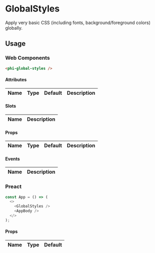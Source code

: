 # GlobalStyles

Apply very basic CSS (including fonts, background/foreground colors) globally.

## Usage
### Web Components

```html
<phi-global-styles />
```

#### Attributes

| Name | Type | Default | Description |
|------|------|---------|-------------|

#### Slots

| Name | Description |
|------|-------------|

#### Props

| Name | Type | Default | Description |
|------|------|---------|-------------|

#### Events

| Name | Description |
|------|-------------|

### Preact

```js
const App = () => (
  <>
    <GlobalStyles />
    <AppBody />
  </>
);
```

#### Props

| Name | Type | Default |
|------|------|---------|
